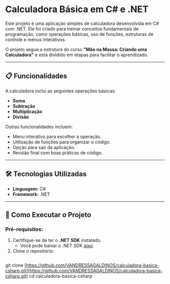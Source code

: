 # Calculadora Básica em C# e .NET

Este projeto é uma aplicação simples de calculadora desenvolvida em C# com .NET. Ele foi criado para treinar conceitos fundamentais de programação, como operações básicas, uso de funções, estruturas de controle e menus interativos.

O projeto segue a estrutura do curso **"Mão na Massa: Criando uma Calculadora"** e está dividido em etapas para facilitar o aprendizado.

---

## 📋 Funcionalidades

A calculadora inclui as seguintes operações básicas:
- **Soma**
- **Subtração**
- **Multiplicação**
- **Divisão**

Outras funcionalidades incluem:
- Menu interativo para escolher a operação.
- Utilização de funções para organizar o código.
- Opção para sair da aplicação.
- Revisão final com boas práticas de código.

---

## 🛠️ Tecnologias Utilizadas

- **Linguagem:** C#
- **Framework:** .NET

---

## 🚀 Como Executar o Projeto

### Pré-requisitos:
1. Certifique-se de ter o **.NET SDK** instalado.
   - Você pode baixar o .NET SDK [aqui](https://dotnet.microsoft.com/download).
2. Clone o repositório:
   ```bash
git clone [https://github.com/VANDRESSAGALDINOS/calculadora-basica-csharp.git](https://github.com/VANDRESSAGALDINOS/calculadora-basica-csharp.git)   cd calculadora-basica-csharp
